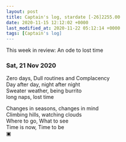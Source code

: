 ```yaml
---
layout: post
title: Captain's log, stardate [-26]2255.00
date: 2020-11-15 12:12:02 +0000
last_modified_at: 2020-11-22 05:12:14 +0000
tags: [Captain's log]
---
```


This week in review: An ode to lost time

<!-- more -->

### Sat, 21 Nov 2020
Zero days, Dull routines and Complacency  
Day after day, night after night  
Sweater weather, being burrito  
long naps, lost time  

Changes in seasons, changes in mind  
Climbing hills, watching clouds  
Where to go, What to see  
Time is now, Time to be  
▣
